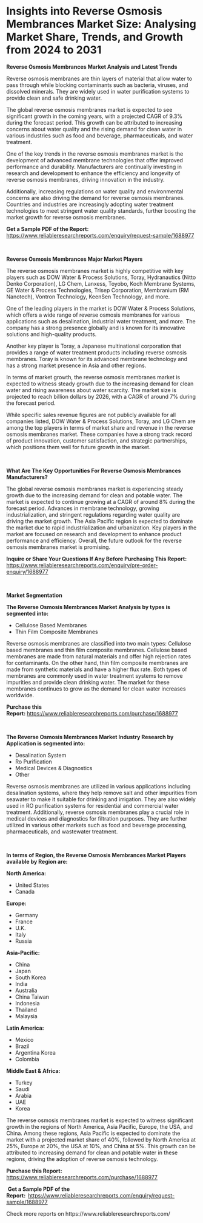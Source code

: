 <p><h1>Insights into Reverse Osmosis Membrances Market Size: Analysing Market Share, Trends, and Growth from 2024 to 2031</h1></p><p><strong>Reverse Osmosis Membrances Market Analysis and Latest Trends</strong></p>
<p><p>Reverse osmosis membranes are thin layers of material that allow water to pass through while blocking contaminants such as bacteria, viruses, and dissolved minerals. They are widely used in water purification systems to provide clean and safe drinking water. </p><p>The global reverse osmosis membranes market is expected to see significant growth in the coming years, with a projected CAGR of 9.3% during the forecast period. This growth can be attributed to increasing concerns about water quality and the rising demand for clean water in various industries such as food and beverage, pharmaceuticals, and water treatment.</p><p>One of the key trends in the reverse osmosis membranes market is the development of advanced membrane technologies that offer improved performance and durability. Manufacturers are continually investing in research and development to enhance the efficiency and longevity of reverse osmosis membranes, driving innovation in the industry.</p><p>Additionally, increasing regulations on water quality and environmental concerns are also driving the demand for reverse osmosis membranes. Countries and industries are increasingly adopting water treatment technologies to meet stringent water quality standards, further boosting the market growth for reverse osmosis membranes.</p></p>
<p><strong>Get a Sample PDF of the Report:&nbsp;</strong> <a href="https://www.reliableresearchreports.com/enquiry/request-sample/1688977">https://www.reliableresearchreports.com/enquiry/request-sample/1688977</a></p>
<p>&nbsp;</p>
<p><strong>Reverse Osmosis Membrances Major Market Players</strong></p>
<p><p>The reverse osmosis membranes market is highly competitive with key players such as DOW Water & Process Solutions, Toray, Hydranautics (Nitto Denko Corporation), LG Chem, Lanxess, Toyobo, Koch Membrane Systems, GE Water & Process Technologies, Trisep Corporation, Membranium (RM Nanotech), Vontron Technology, KeenSen Technology, and more.</p><p>One of the leading players in the market is DOW Water & Process Solutions, which offers a wide range of reverse osmosis membranes for various applications such as desalination, industrial water treatment, and more. The company has a strong presence globally and is known for its innovative solutions and high-quality products.</p><p>Another key player is Toray, a Japanese multinational corporation that provides a range of water treatment products including reverse osmosis membranes. Toray is known for its advanced membrane technology and has a strong market presence in Asia and other regions.</p><p>In terms of market growth, the reverse osmosis membranes market is expected to witness steady growth due to the increasing demand for clean water and rising awareness about water scarcity. The market size is projected to reach billion dollars by 2026, with a CAGR of around 7% during the forecast period.</p><p>While specific sales revenue figures are not publicly available for all companies listed, DOW Water & Process Solutions, Toray, and LG Chem are among the top players in terms of market share and revenue in the reverse osmosis membranes market. These companies have a strong track record of product innovation, customer satisfaction, and strategic partnerships, which positions them well for future growth in the market.</p></p>
<p>&nbsp;</p>
<p><strong>What Are The Key Opportunities For Reverse Osmosis Membrances Manufacturers?</strong></p>
<p><p>The global reverse osmosis membranes market is experiencing steady growth due to the increasing demand for clean and potable water. The market is expected to continue growing at a CAGR of around 8% during the forecast period. Advances in membrane technology, growing industrialization, and stringent regulations regarding water quality are driving the market growth. The Asia Pacific region is expected to dominate the market due to rapid industrialization and urbanization. Key players in the market are focused on research and development to enhance product performance and efficiency. Overall, the future outlook for the reverse osmosis membranes market is promising.</p></p>
<p><strong>Inquire or Share Your Questions If Any Before Purchasing This Report:</strong> <a href="https://www.reliableresearchreports.com/enquiry/pre-order-enquiry/1688977">https://www.reliableresearchreports.com/enquiry/pre-order-enquiry/1688977</a></p>
<p>&nbsp;</p>
<p><strong>Market Segmentation</strong></p>
<p><strong>The Reverse Osmosis Membrances Market Analysis by types is segmented into:</strong></p>
<p><ul><li>Cellulose Based Membranes</li><li>Thin Film Composite Membranes</li></ul></p>
<p><p>Reverse osmosis membranes are classified into two main types: Cellulose based membranes and thin film composite membranes. Cellulose based membranes are made from natural materials and offer high rejection rates for contaminants. On the other hand, thin film composite membranes are made from synthetic materials and have a higher flux rate. Both types of membranes are commonly used in water treatment systems to remove impurities and provide clean drinking water. The market for these membranes continues to grow as the demand for clean water increases worldwide.</p></p>
<p><strong>Purchase this Report:&nbsp;</strong><a href="https://www.reliableresearchreports.com/purchase/1688977">https://www.reliableresearchreports.com/purchase/1688977</a></p>
<p>&nbsp;</p>
<p><strong>The Reverse Osmosis Membrances Market Industry Research by Application is segmented into:</strong></p>
<p><ul><li>Desalination System</li><li>Ro Purification</li><li>Medical Devices & Diagnostics</li><li>Other</li></ul></p>
<p><p>Reverse osmosis membranes are utilized in various applications including desalination systems, where they help remove salt and other impurities from seawater to make it suitable for drinking and irrigation. They are also widely used in RO purification systems for residential and commercial water treatment. Additionally, reverse osmosis membranes play a crucial role in medical devices and diagnostics for filtration purposes. They are further utilized in various other markets such as food and beverage processing, pharmaceuticals, and wastewater treatment.</p></p>
<p>&nbsp;</p>
<p><strong>In terms of Region, the Reverse Osmosis Membrances Market Players available by Region are:</strong></p>
<p>
    <p> <strong> North America: </strong>
        <ul>
            <li>United States</li>
            <li>Canada</li>
        </ul>
        </p> 
    <p> <strong> Europe: </strong>
        <ul>
            <li>Germany</li>
            <li>France</li>
            <li>U.K.</li>
            <li>Italy</li>
            <li>Russia</li>
        </ul>
        </p> 
    <p> <strong> Asia-Pacific: </strong>
        <ul>
            <li>China</li>
            <li>Japan</li>
            <li>South Korea</li>
            <li>India</li>
            <li>Australia</li>
            <li>China Taiwan</li>
            <li>Indonesia</li>
            <li>Thailand</li>
            <li>Malaysia</li>
        </ul>
        </p> 
    <p> <strong> Latin America: </strong>
        <ul>
            <li>Mexico</li>
            <li>Brazil</li>
            <li>Argentina Korea</li>
            <li>Colombia</li>
        </ul>
        </p> 
    <p> <strong> Middle East & Africa: </strong>
        <ul>
            <li>Turkey</li>
            <li>Saudi</li>
            <li>Arabia</li>
            <li>UAE</li>
            <li>Korea</li>
        </ul>
    </p>
    </p>
<p><p>The reverse osmosis membranes market is expected to witness significant growth in the regions of North America, Asia Pacific, Europe, the USA, and China. Among these regions, Asia Pacific is expected to dominate the market with a projected market share of 40%, followed by North America at 25%, Europe at 20%, the USA at 10%, and China at 5%. This growth can be attributed to increasing demand for clean and potable water in these regions, driving the adoption of reverse osmosis technology.</p></p>
<p><strong>Purchase this Report: </strong><a href="https://www.reliableresearchreports.com/purchase/1688977">https://www.reliableresearchreports.com/purchase/1688977</a></p>
<p>&nbsp;<strong>Get a Sample PDF of the Report:&nbsp;&nbsp;</strong><a href="https://www.reliableresearchreports.com/enquiry/request-sample/1688977">https://www.reliableresearchreports.com/enquiry/request-sample/1688977</a></p>
<p><strong></strong></p>
<p>Check more reports on https://www.reliableresearchreports.com/</p>